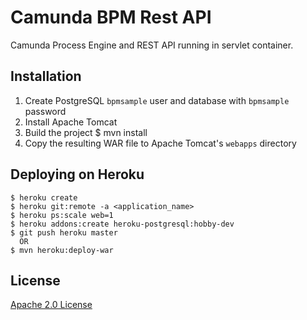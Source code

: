# Camunda BPM Rest API

Camunda Process Engine and REST API running in servlet container.

## Installation

1. Create PostgreSQL `bpmsample` user and database with `bpmsample` password
2. Install Apache Tomcat
2. Build the project
    $ mvn install
3. Copy the resulting WAR file to Apache Tomcat's `webapps` directory

## Deploying on Heroku

    $ heroku create
    $ heroku git:remote -a <application_name>
    $ heroku ps:scale web=1
    $ heroku addons:create heroku-postgresql:hobby-dev
    $ git push heroku master
      OR
    $ mvn heroku:deploy-war

## License

[Apache 2.0 License](http://www.apache.org/licenses/LICENSE-2.0)
